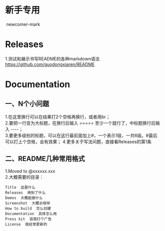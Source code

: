 # 新手专用  
 newcomer-mark  

# Releases  
1.测试和展示书写README的各种markdown语法 https://github.com/guodongxiaren/README    

# Documentation 
## 一、N个小问题  
1.在这里换行可以在结果打2个空格再换行，或者用br；  
2.要把一行变为大标题，在换行后输入 ===== 至少一个就行了，中标题换行后输入 ----；  
3.要更多级别的标题，可以在这行最前面加上#，一个表示1级，一共6级。#最后可以打上个空格，会有效果；
4.更多关于写法问题，直接看Releases的第1条

## 二、README几种常用格式  
1.Moved to @xxxxxx.xxx  
2.大概需要的目录：    

    Title  这是什么  
    Releases  用到了什么  
    Demos  大概能做什么  
    Screenshot  大概长啥样  
    How to build  怎么创建  
    Documentation  具体怎么用  
    Press kit  容我打个广告  
    License  我经常更新的  
  
  

